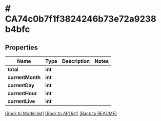 # # CA74c0b7f1f3824246b73e72a9238b4bfc

## Properties

Name | Type | Description | Notes
------------ | ------------- | ------------- | -------------
**total** | **int** |  |
**currentMonth** | **int** |  |
**currentDay** | **int** |  |
**currentHour** | **int** |  |
**currentLive** | **int** |  |

[[Back to Model list]](../../README.md#models) [[Back to API list]](../../README.md#endpoints) [[Back to README]](../../README.md)
